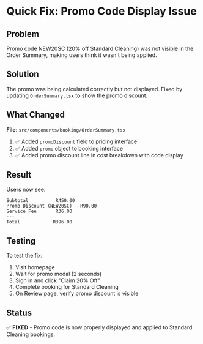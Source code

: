 # Quick Fix: Promo Code Display Issue

## Problem
Promo code NEW20SC (20% off Standard Cleaning) was not visible in the Order Summary, making users think it wasn't being applied.

## Solution
The promo was being calculated correctly but not displayed. Fixed by updating `OrderSummary.tsx` to show the promo discount.

## What Changed
**File**: `src/components/booking/OrderSummary.tsx`

1. ✅ Added `promoDiscount` field to pricing interface
2. ✅ Added `promo` object to booking interface  
3. ✅ Added promo discount line in cost breakdown with code display

## Result
Users now see:
```
Subtotal          R450.00
Promo Discount (NEW20SC)  -R90.00
Service Fee       R36.00
---
Total            R396.00
```

## Testing
To test the fix:
1. Visit homepage
2. Wait for promo modal (2 seconds)
3. Sign in and click "Claim 20% Off"
4. Complete booking for Standard Cleaning
5. On Review page, verify promo discount is visible

## Status
✅ **FIXED** - Promo code is now properly displayed and applied to Standard Cleaning bookings.


